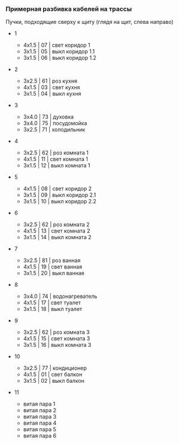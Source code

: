 ### Примерная разбивка кабелей на трассы

Пучки, подходящие сверху к щиту (глядя на щит, слева направо)

* 1
  * 4x1.5 | 07 | свет коридор 1
  * 3x1.5 | 05 | выкл коридор 1.1
  * 3x1.5 | 06 | выкл коридор 1.2

* 2
  * 3x2.5 | 61 | роз кухня
  * 4x1.5 | 03 | свет кухня
  * 3x1.5 | 04 | выкл кухня

* 3
  * 3x4.0 | 73 | духовка
  * 3x4.0 | 75 | посудомойка
  * 3x2.5 | 71 | холодильник

* 4
  * 3x2.5 | 62 | роз комната 1
  * 4x1.5 | 11 | свет комната 1
  * 3x1.5 | 12 | выкл комната 1

* 5
  * 4x1.5 | 08 | свет коридор 2
  * 3x1.5 | 09 | выкл коридор 2.1
  * 3x1.5 | 10 | выкл коридор 2.2

* 6
  * 3x2.5 | 62 | роз комната 2
  * 4x1.5 | 13 | свет комната 2
  * 3x1.5 | 14 | выкл комната 2

* 7
  * 3x2.5 | 81 | роз ванная
  * 4x1.5 | 19 | свет ванная
  * 3x1.5 | 20 | выкл ванная

* 8
  * 3x4.0 | 74 | водонагреватель
  * 4x1.5 | 17 | свет туалет
  * 3x1.5 | 18 | выкл туалет

* 9
  * 3x2.5 | 62 | роз комната 3
  * 4x1.5 | 15 | свет комната 3
  * 3x1.5 | 16 | выкл комната 3

* 10
  * 3x2.5 | 77 | кондиционер
  * 4x1.5 | 01 | свет балкон
  * 3x1.5 | 02 | выкл балкон

* 11
  * витая пара 1
  * витая пара 2
  * витая пара 3
  * витая пара 4
  * витая пара 5
  * витая пара 6

